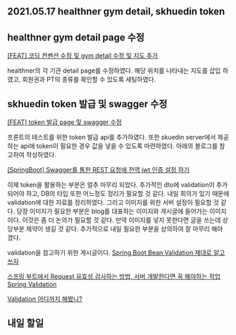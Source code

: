 ## 2021.05.17 healthner gym detail, skhuedin token

## healthner gym detail page 수정

[[FEAT] 코딩 컨벤션 수정 및 gym detail 수정 및 지도 추가](https://github.com/healthner/healthner/pull/71)

healthner의 각 기관 detail page를 수정하였다. 해당 위치를 나타내는 지도를 삽입 하였고, 회원권과 PT의 종류를 확인할 수 있도록 세팅하였다.

## skhuedin token 발급 및 swagger 수정

[[FEAT] token 발급 page 및 swagger 수정](https://github.com/SKHUED-IN/skhuedin/pull/98)

프론트의 테스트를 위한 token 발급 api를 추가하였다. 또한 skuedin server에서 제공하는 api에 token이 필요한 경우 값을 넣을 수 있도록 마련하였다. 아래의 블로그를 참고하여 작성하였다.

[[SpringBoot] Swagger를 통한 REST 요청에 전역 jwt 인증 설정 하기](https://velog.io/@livenow/SpringBoot-Swagger%EB%A5%BC-%ED%86%B5%ED%95%9C-REST-%EC%9A%94%EC%B2%AD%EC%97%90-%EC%A0%84%EC%97%AD-jwt-%EC%9D%B8%EC%A6%9D-%EC%84%A4%EC%A0%95-%ED%95%98%EA%B8%B0)

이제 token을 활용하는 부분은 얼추 마무리 되었다. 추가적인 dto에 validation이 추가되어야 하고, DB의 타입 또한 어느정도 정리가 필요할 것 같다. 내일 회의가 있기 때문에 validation에 대한 자료를 정리하였다. 그리고 이미지를 위한 서버 설정이 필요할 것 같다. 당장 이미지가 필요한 부분은 blog를 대표하는 이미지와 게시글에 들어가는 이미지이다. 이것은 좀 더 논의가 필요할 것 같다. 만약 이미지를 넣지 못한다면 글을 쓰는데 상당부분 제약이 생길 것 같다. 추가적으로 내일 필요한 부분을 상의하여 잘 마무리 해야 겠다.

validation을 참고하기 위한 게시글이다.
[Spring Boot Bean Validation 제대로 알고 쓰자](https://kapentaz.github.io/spring/Spring-Boo-Bean-Validation-%EC%A0%9C%EB%8C%80%EB%A1%9C-%EC%95%8C%EA%B3%A0-%EC%93%B0%EC%9E%90/)

[스프링 부트에서 Request 유효성 검사하는 방법, 서버 개발한다면 꼭 해야하는 작업 Spring Validation](https://jeong-pro.tistory.com/203)

[Validation 어디까지 해봤니?](https://meetup.toast.com/posts/223)

## 내일 할일